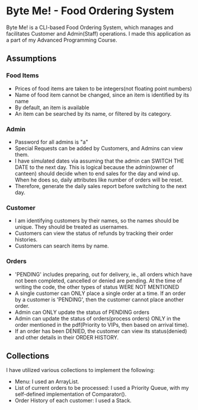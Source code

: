 # Byte Me! - Food Ordering System
Byte Me! is a CLI-based Food Ordering System, which manages and facilitates Customer and Admin(Staff) operations. I made this application as a part of my Advanced Programming Course.

## Assumptions
### Food Items
- Prices of food items are taken to be integers(not floating point numbers)
- Name of food item cannot be changed, since an item is identified by its name
- By default, an item is available
- An item can be searched by its name, or filtered by its category.

### Admin
- Password for all admins is "a"
- Special Requests can be added by Customers, and Admins can view them.
- I have simulated dates via assuming that the admin can SWITCH THE DATE to the next day. This is logical because the admin(owner of canteen) should decide when to end sales for the day and wind up. When he does so, daily attributes like number of orders will be reset.
- Therefore, generate the daily sales report before switching to the next day.

### Customer
- I am identifying customers by their names, so the names should be unique. They should be treated as usernames.
- Customers can view the status of refunds by tracking their order histories.
- Customers can search items by name.

### Orders
- 'PENDING' includes preparing, out for delivery, ie., all orders which have not been completed, cancelled or denied are pending. At the time of writing the code, the other types of status WERE NOT MENTIONED
- A single customer can ONLY place a single order at a time. If an order by a customer is 'PENDING', then the customer cannot place another order.
- Admin can ONLY update the status of PENDING orders
- Admin can update the status of orders(process orders) ONLY in the order mentioned in the pdf(Priority to VIPs, then based on arrival time).
- If an order has been DENIED, the customer can view its status(denied) and other details in their ORDER HISTORY.


## Collections
I have utilized various collections to implement the following:
- Menu: I used an ArrayList.
- List of current orders to be processed: I used a Priority Queue, with my self-defined implementation of Comparator().
- Order History of each customer: I used a Stack.